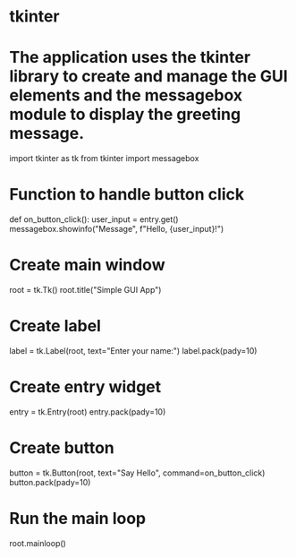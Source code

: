 # tkinter
# The application uses the tkinter library to create and manage the GUI elements and the messagebox module to display the greeting message.

import tkinter as tk
from tkinter import messagebox

# Function to handle button click
def on_button_click():
    user_input = entry.get()
    messagebox.showinfo("Message", f"Hello, {user_input}!")

# Create main window
root = tk.Tk()
root.title("Simple GUI App")

# Create label
label = tk.Label(root, text="Enter your name:")
label.pack(pady=10)

# Create entry widget
entry = tk.Entry(root)
entry.pack(pady=10)

# Create button
button = tk.Button(root, text="Say Hello", command=on_button_click)
button.pack(pady=10)

# Run the main loop
root.mainloop()
